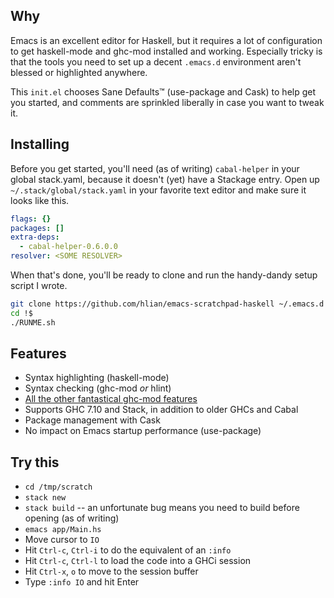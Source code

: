 ## Why

Emacs is an excellent editor for Haskell, but it requires a lot of
configuration to get haskell-mode and ghc-mod installed and working.
Especially tricky is that the tools you need to set up a decent
`.emacs.d` environment aren't blessed or highlighted anywhere.

This `init.el` chooses Sane Defaults™ (use-package and Cask) to help
get you started, and comments are sprinkled liberally in case you want
to tweak it.

## Installing

Before you get started, you'll need (as of writing) `cabal-helper` in
your global stack.yaml, because it doesn't (yet) have a Stackage
entry. Open up `~/.stack/global/stack.yaml` in your favorite text
editor and make sure it looks like this.

```yaml
flags: {}
packages: []
extra-deps:
  - cabal-helper-0.6.0.0
resolver: <SOME RESOLVER>
```

When that's done, you'll be ready to clone and run the handy-dandy
setup script I wrote.

```sh
git clone https://github.com/hlian/emacs-scratchpad-haskell ~/.emacs.d
cd !$
./RUNME.sh
```

## Features

* Syntax highlighting (haskell-mode)
* Syntax checking (ghc-mod _or_ hlint)
* [All the other fantastical ghc-mod features](http://www.mew.org/~kazu/proj/ghc-mod/en/emacs.html)
* Supports GHC 7.10 and Stack, in addition to older GHCs and Cabal
* Package management with Cask
* No impact on Emacs startup performance (use-package)

## Try this

* `cd /tmp/scratch`
* `stack new`
* `stack build` -- an unfortunate bug means you need to build before opening (as of writing)
* `emacs app/Main.hs`
* Move cursor to `IO`
* Hit `Ctrl-c`, `Ctrl-i` to do the equivalent of an `:info`
* Hit `Ctrl-c`, `Ctrl-l` to load the code into a GHCi session
* Hit `Ctrl-x`, `o` to move to the session buffer
* Type `:info IO` and hit Enter
